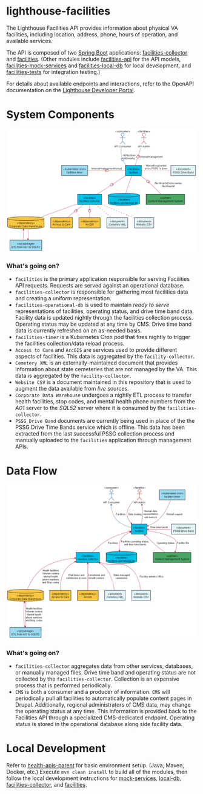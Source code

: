 # lighthouse-facilities

The Lighthouse Facilities API provides information about physical VA facilities, including
location, address, phone, hours of operation, and available services.

The API is composed of two [Spring Boot](https://spring.io/projects/spring-boot)
applications: [facilities-collector](facilities-collector/README.md) and
[facilities](facilities/README.md).
(Other modules include
[facilities-api](facilities-api/README.md) for the API models,
[facilities-mock-services](facilities-mock-services/README.md) and
[facilities-local-db](facilities-local-db/README.md) for local development, and
[facilities-tests](facilities-tests/README.md)
for integration testing.)

For details about available endpoints and interactions, refer to the
OpenAPI documentation on the
[Lighthouse Developer Portal](https://developer.va.gov/explore/facilities/docs/facilities).

# System Components
![System Components](src/plantuml/system-components.png)

### What's going on?
* `facilities` is the primary application responsible for serving Facilities API requests.
  Requests are served against an operational database.
* `facilities-collector` is responsible for gathering most facilities data and creating a
  uniform representation.
* `facilities-operational-db` is used to maintain _ready to serve_ representations of
  facilities, operating status, and drive time band data. Facility data is updated nightly
  through the facilities collection process.
  Operating status may be updated at any time by CMS.
  Drive time band data is currently refreshed on an as-needed basis.
* `facilities-timer` is a Kubernetes Cron pod that fires nightly to trigger the facilities
  collection/data reload process.
* `Access to Care` and `ArcGIS` are services used to provide different aspects
  of facilities. This data is aggregated by the `facility-collector`.
* `Cemetery XML` is an externally-maintained document
  that provides information about state cemeteries that are not managed by the VA.
  This data is aggregated by the `facility-collector`.
* `Website CSV` is a document maintained in this repository that is used
  to augment the data available from _live_ sources.
* `Corporate Data Warehouse` undergoes a nightly ETL process to transfer
  health facilities, stop codes, and mental health phone numbers
  from the _A01_ server to the _SQL52_ server where it is consumed by the
  `facilities-collector`.
* `PSSG Drive Band` documents are currently being used in place of the the PSSG Drive Time Bands
  service which is offline. This data has been extracted from the last successful PSSG collection
  process and manually uploaded to the `facilities` application through management APIs.

# Data Flow
![Data Flow](src/plantuml/data-flow.png)

### What's going on?
* `facilities-collector` aggregates data from other services, databases, or manually managed
  files. Drive time band and operating status are not collected by the `facilities-collector`.
  Collection is an expensive process that is performed periodically.
* `CMS` is both a consumer and a producer of information. `CMS` will periodically pull all
  facilities to automatically populate content pages in Drupal.
  Additionally, regional administrators of CMS data, may change the operating status at any time.
  This information is provided back to the Facilities API through a specialized CMS-dedicated
  endpoint. Operating status is stored in the operational database along side facility data.

# Local Development

Refer to [health-apis-parent](https://github.com/department-of-veterans-affairs/health-apis-parent)
for basic environment setup. (Java, Maven, Docker, etc.)
Execute `mvn clean install` to build all of the modules, then follow the local development
instructions for [mock-services](facilities-mock-services/README.md#local-development),
[local-db](facilities-local-db/README.md#local-development),
[facilities-collector](facilities-collector/README.md#local-development),
and [facilities](facilities/README.md#local-development).
